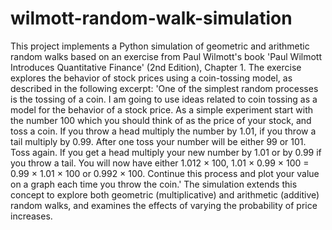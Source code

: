 # wilmott-random-walk-simulation
This project implements a Python simulation of geometric and arithmetic random walks based on an exercise from Paul Wilmott's book 'Paul Wilmott Introduces Quantitative Finance' (2nd Edition), Chapter 1. The exercise explores the behavior of stock prices using a coin-tossing model, as described in the following excerpt:
'One of the simplest random processes is the tossing of a coin. I am going to use ideas related to coin tossing as a model for the behavior of a stock price. As a simple experiment start with the number 100 which you should think of as the price of your stock, and toss a coin. If you throw a head multiply the number by 1.01, if you throw a tail multiply by 0.99. After one toss your number will be either 99 or 101. Toss again. If you get a head multiply your new number by 1.01 or by 0.99 if you throw a tail. You will now have either 1.012 × 100, 1.01 × 0.99 × 100 = 0.99 × 1.01 × 100 or 0.992 × 100. Continue this process and plot your value on a graph each time you throw the coin.'
The simulation extends this concept to explore both geometric (multiplicative) and arithmetic (additive) random walks, and examines the effects of varying the probability of price increases.
